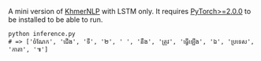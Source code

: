 A mini version of [KhmerNLP](https://github.com/rinabuoy/KhmerNLP/) with LSTM only. It requires [PyTorch>=2.0.0](https://pytorch.org/get-started/locally/) to be installed to be able to run.

```shell
python inference.py
# => ['ចំណែក', 'ជើង', 'ទី', '២', ' ', 'នឹង', 'ត្រូវ', 'ធ្វើឡើង', 'ឯ', 'ប្រទេស', 'កាតា', '៕']
```